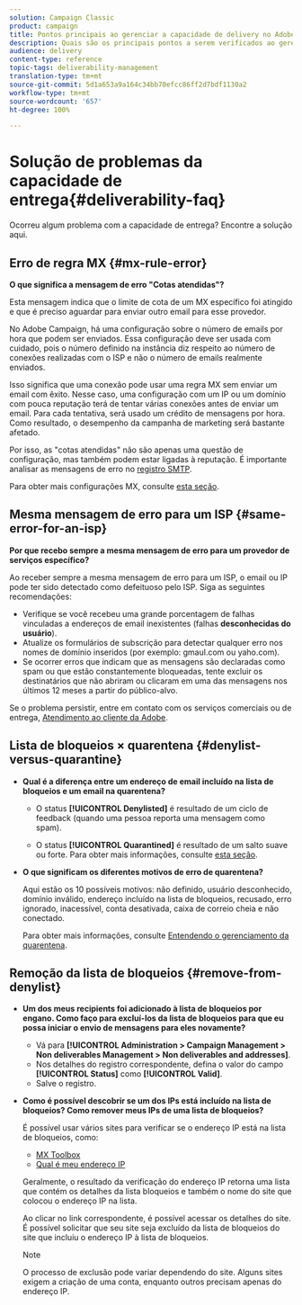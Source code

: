 ```yaml
---
solution: Campaign Classic
product: campaign
title: Pontos principais ao gerenciar a capacidade de delivery no Adobe Campaign Classic
description: Quais são os principais pontos a serem verificados ao gerenciar a capacidade de delivery no Adobe Campaign Classic?
audience: delivery
content-type: reference
topic-tags: deliverability-management
translation-type: tm+mt
source-git-commit: 5d1a653a9a164c34bb70efcc86ff2d7bdf1130a2
workflow-type: tm+mt
source-wordcount: '657'
ht-degree: 100%

---
```



# Solução de problemas da capacidade de entrega{#deliverability-faq}

Ocorreu algum problema com a capacidade de entrega? Encontre a solução aqui.

## Erro de regra MX {#mx-rule-error}

**O que significa a mensagem de erro &quot;Cotas atendidas&quot;?**

Esta mensagem indica que o limite de cota de um MX específico foi atingido e que é preciso aguardar para enviar outro email para esse provedor.

No Adobe Campaign, há uma configuração sobre o número de emails por hora que podem ser enviados. Essa configuração deve ser usada com cuidado, pois o número definido na instância diz respeito ao número de conexões realizadas com o ISP e não o número de emails realmente enviados.

Isso significa que uma conexão pode usar uma regra MX sem enviar um email com êxito. Nesse caso, uma configuração com um IP ou um domínio com pouca reputação terá de tentar várias conexões antes de enviar um email. Para cada tentativa, será usado um crédito de mensagens por hora. Como resultado, o desempenho da campanha de marketing será bastante afetado.

Por isso, as &quot;cotas atendidas&quot; não são apenas uma questão de configuração, mas também podem estar ligadas à reputação. É importante analisar as mensagens de erro no [registro SMTP](../../production/using/monitoring-processes.md#smtp-errors-per-domain).

Para obter mais configurações MX, consulte [esta seção](../../installation/using/email-deliverability.md#mx-configuration).

## Mesma mensagem de erro para um ISP {#same-error-for-an-isp}

**Por que recebo sempre a mesma mensagem de erro para um provedor de serviços específico?**

Ao receber sempre a mesma mensagem de erro para um ISP, o email ou IP pode ter sido detectado como defeituoso pelo ISP. Siga as seguintes recomendações:
* Verifique se você recebeu uma grande porcentagem de falhas vinculadas a endereços de email inexistentes (falhas **desconhecidas do usuário**).
* Atualize os formulários de subscrição para detectar qualquer erro nos nomes de domínio inseridos (por exemplo: gmaul.com ou yaho.com).
* Se ocorrer erros que indicam que as mensagens são declaradas como spam ou que estão constantemente bloqueadas, tente excluir os destinatários que não abriram ou clicaram em uma das mensagens nos últimos 12 meses a partir do público-alvo.

Se o problema persistir, entre em contato com os serviços comerciais ou de entrega, [Atendimento ao cliente da Adobe](https://helpx.adobe.com/br/enterprise/admin-guide.html/enterprise/using/support-for-experience-cloud.ug.html).

## Lista de bloqueios × quarentena {#denylist-versus-quarantine}

* **Qual é a diferença entre um endereço de email incluído na lista de bloqueios e um email na quarentena?**

   * O status **[!UICONTROL Denylisted]** é resultado de um ciclo de feedback (quando uma pessoa reporta uma mensagem como spam).

   * O status **[!UICONTROL Quarantined]** é resultado de um salto suave ou forte.
   Para obter mais informações, consulte [esta seção](../../delivery/using/understanding-quarantine-management.md#quarantine-vs-denylist).

* **O que significam os diferentes motivos de erro de quarentena?**

   Aqui estão os 10 possíveis motivos: não definido, usuário desconhecido, domínio inválido, endereço incluído na lista de bloqueios, recusado, erro ignorado, inacessível, conta desativada, caixa de correio cheia e não conectado.

   Para obter mais informações, consulte [Entendendo o gerenciamento da quarentena](../../delivery/using/understanding-quarantine-management.md).

## Remoção da lista de bloqueios {#remove-from-denylist}

* **Um dos meus recipients foi adicionado à lista de bloqueios por engano. Como faço para excluí-los da lista de bloqueios para que eu possa iniciar o envio de mensagens para eles novamente?**

   * Vá para **[!UICONTROL Administration > Campaign Management > Non deliverables Management > Non deliverables and addresses]**.
   * Nos detalhes do registro correspondente, defina o valor do campo **[!UICONTROL Status]** como **[!UICONTROL Valid]**.
   * Salve o registro.

* **Como é possível descobrir se um dos IPs está incluído na lista de bloqueios? Como remover meus IPs de uma lista de bloqueios?**

   É possível usar vários sites para verificar se o endereço IP está na lista de bloqueios, como:
   * [MX Toolbox](https://mxtoolbox.com/)
   * [Qual é meu endereço IP](https://whatismyipaddress.com)

   Geralmente, o resultado da verificação do endereço IP retorna uma lista que contém os detalhes da lista bloqueios e também o nome do site que colocou o endereço IP na lista.

   Ao clicar no link correspondente, é possível acessar os detalhes do site. É possível solicitar que seu site seja excluído da lista de bloqueios do site que incluiu o endereço IP à lista de bloqueios.

   >[!NOTE]
   >
   >O processo de exclusão pode variar dependendo do site. Alguns sites exigem a criação de uma conta, enquanto outros precisam apenas do endereço IP.
